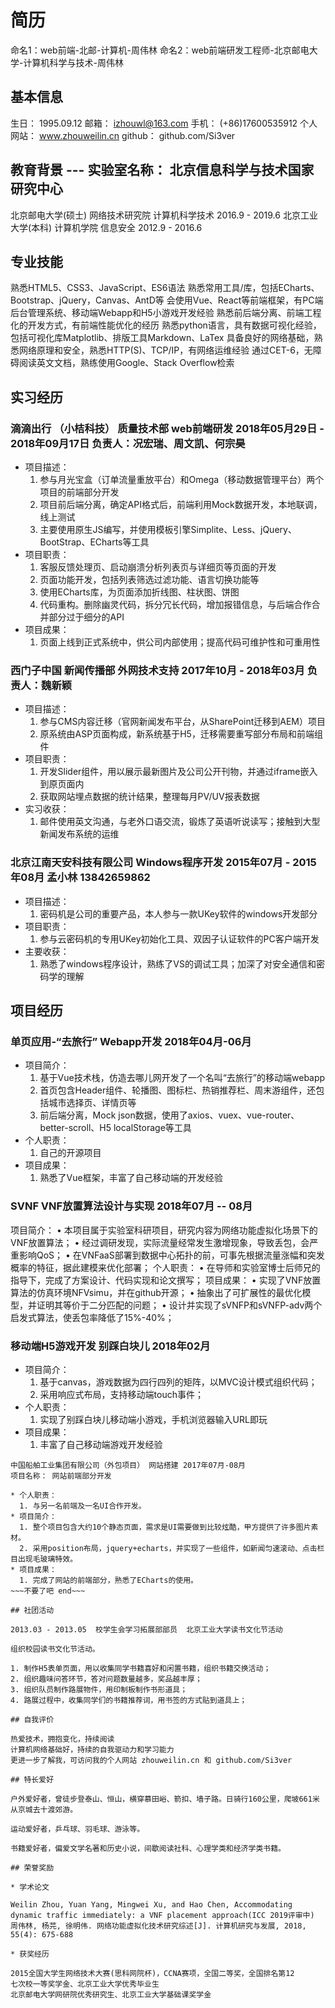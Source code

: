 # 简历

命名1：web前端-北邮-计算机-周伟林
命名2：web前端研发工程师-北京邮电大学-计算机科学与技术-周伟林

## 基本信息

生日：    1995.09.12
邮箱：    izhouwl@163.com
手机：    (+86)17600535912
个人网站： www.zhouweilin.cn
github：  github.com/Si3ver

## 教育背景  --- 实验室名称： 北京信息科学与技术国家研究中心

北京邮电大学(硕士)  网络技术研究院   计算机科学技术  2016.9 - 2019.6
北京工业大学(本科)  计算机学院      信息安全       2012.9 - 2016.6

## 专业技能

熟悉HTML5、CSS3、JavaScript、ES6语法
熟悉常用工具/库，包括ECharts、Bootstrap、jQuery，Canvas、AntD等
会使用Vue、React等前端框架，有PC端后台管理系统、移动端Webapp和H5小游戏开发经验
熟悉前后端分离、前端工程化的开发方式，有前端性能优化的经历
熟悉python语言，具有数据可视化经验，包括可视化库Matplotlib、排版工具Markdown、LaTex
具备良好的网络基础，熟悉网络原理和安全，熟悉HTTP(S)、TCP/IP，有网络运维经验
通过CET-6，无障碍阅读英文文档，熟练使用Google、Stack Overflow检索

## 实习经历

### 滴滴出行 （小桔科技）  质量技术部  web前端研发  2018年05月29日 - 2018年09月17日 负责人：况宏瑞、周文凯、何宗昊

* 项目描述：
  1. 参与月光宝盒（订单流量重放平台）和Omega（移动数据管理平台）两个项目的前端部分开发
  2. 项目前后端分离，确定API格式后，前端利用Mock数据开发，本地联调，线上测试
  3. 主要使用原生JS编写，并使用模板引擎Simplite、Less、jQuery、BootStrap、ECharts等工具
* 项目职责：
  1. 客服反馈处理页、启动崩溃分析列表页与详细页等页面的开发
  2. 页面功能开发，包括列表筛选过滤功能、语言切换功能等
  3. 使用ECharts库，为页面添加折线图、柱状图、饼图
  4. 代码重构。删除幽灵代码，拆分冗长代码，增加报错信息，与后端合作合并部分过于细分的API
* 项目成果：
  1. 页面上线到正式系统中，供公司内部使用；提高代码可维护性和可重用性

### 西门子中国  新闻传播部  外网技术支持  2017年10月 - 2018年03月 负责人：魏新颖

* 项目描述：
  1. 参与CMS内容迁移（官网新闻发布平台，从SharePoint迁移到AEM）项目
  2. 原系统由ASP页面构成，新系统基于H5，迁移需要重写部分布局和前端组件
* 项目职责：
  1. 开发Slider组件，用以展示最新图片及公司公开刊物，并通过iframe嵌入到原页面内
  2. 获取网站埋点数据的统计结果，整理每月PV/UV报表数据
* 实习收获：
  1. 邮件使用英文沟通，与老外口语交流，锻炼了英语听说读写；接触到大型新闻发布系统的运维

### 北京江南天安科技有限公司  Windows程序开发  2015年07月 - 2015年08月 孟小林 13842659862

* 项目描述：
  1. 密码机是公司的重要产品，本人参与一款UKey软件的windows开发部分
* 项目职责：
  1. 参与云密码机的专用UKey初始化工具、双因子认证软件的PC客户端开发
* 主要收获：
  1. 熟悉了windows程序设计，熟练了VS的调试工具；加深了对安全通信和密码学的理解

## 项目经历

### 单页应用-“去旅行”  Webapp开发  2018年04月-06月

* 项目简介：
  1. 基于Vue技术栈，仿造去哪儿网开发了一个名叫“去旅行”的移动端webapp
  2. 首页包含Header组件、轮播图、图标栏、热销推荐栏、周末游组件，还包括城市选择页、详情页等
  3. 前后端分离，Mock json数据，使用了axios、vuex、vue-router、better-scroll、H5 localStorage等工具
* 个人职责：
  1. 自己的开源项目
* 项目成果：
  1. 熟悉了Vue框架，丰富了自己移动端的开发经验

### SVNF  VNF放置算法设计与实现  2018年07月 -- 08月

项目简介：
  • 本项目属于实验室科研项目，研究内容为网络功能虚拟化场景下的VNF放置算法；
  • 经过调研发现，实际流量经常发生激增现象，导致丢包，会严重影响QoS；
  • 在VNFaaS部署到数据中心拓扑的前，可事先根据流量涨幅和突发概率的特征，据此建模来优化部署；
个人职责：
  • 在导师和实验室博士后师兄的指导下，完成了方案设计、代码实现和论文撰写；
项目成果：
  • 实现了VNF放置算法的仿真环境NFVsimu，并在github开源；
  • 抽象出了可扩展性的最优化模型，并证明其等价于二分匹配的问题；
  • 设计并实现了sVNFP和sVNFP-adv两个启发式算法，使丢包率降低了15%-40%；

### 移动端H5游戏开发  别踩白块儿  2018年02月

* 项目简介：
  1. 基于canvas，游戏数据为四行四列的矩阵，以MVC设计模式组织代码；
  2. 采用响应式布局，支持移动端touch事件；
* 个人职责：
  1. 实现了别踩白块儿移动端小游戏，手机浏览器输入URL即玩
* 项目成果：
  1. 丰富了自己移动端游戏开发经验

~~~不要了吧 start~~~
中国船舶工业集团有限公司（外包项目） 网站搭建 2017年07月-08月
项目名称： 网站前端部分开发

* 个人职责：
  1. 与另一名前端及一名UI合作开发。
* 项目简介：
  1. 整个项目包含大约10个静态页面，需求是UI需要做到比较炫酷，甲方提供了许多图片素材。
  2. 采用position布局，jquery+echarts，并实现了一些组件，如新闻匀速滚动、点击栏目出现毛玻璃特效。
* 项目成果：
  1. 完成了网站的前端部分，熟悉了ECharts的使用。
~~~不要了吧 end~~~

## 社团活动

2013.03 - 2013.05  校学生会学习拓展部部员  北京工业大学读书文化节活动

组织校园读书文化节活动。

1. 制作H5表单页面，用以收集同学书籍喜好和闲置书籍，组织书籍交换活动；
2. 组织趣味问答环节，答对问题数量越多，奖品越丰厚；
3. 组织队员制作路展物件，用印制板制作书形道具；
4. 路展过程中，收集同学们的书籍推荐词，用书签的方式贴到道具上；

## 自我评价

热爱技术，拥抱变化，持续阅读
计算机网络基础好，持续的自我驱动力和学习能力
更进一步了解我，可访问我的个人网站 zhouweilin.cn 和 github.com/Si3ver

## 特长爱好

户外爱好者，曾徒步登泰山、恒山，横穿慕田峪、箭扣、墙子路。日骑行160公里，爬坡661米从京城去十渡郊游。

运动爱好者，乒乓球、羽毛球、游泳等。

书籍爱好者，偏爱文学名著和历史小说，间歇阅读社科、心理学类和经济学类书籍。

## 荣誉奖励

* 学术论文

Weilin Zhou, Yuan Yang, Mingwei Xu, and Hao Chen, Accommodating dynamic traffic immediately: a VNF placement approach(ICC 2019评审中)
周伟林, 杨芫, 徐明伟. 网络功能虚拟化技术研究综述[J]. 计算机研究与发展, 2018, 55(4): 675-688

* 获奖经历

2015全国大学生网络技术大赛(思科网院杯)，CCNA赛项，全国二等奖，全国排名第12
七次校一等奖学金、北京工业大学优秀毕业生
北京邮电大学网研院优秀研究生、北京工业大学基础课奖学金
